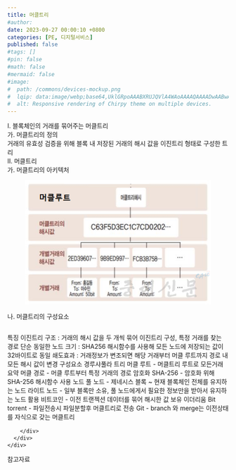 ```yaml
---
title: 머클트리
#author: 
date: 2023-09-27 00:00:10 +0800
categories: [PE, 디지털서비스]
published: false
#tags: []
#pin: false
#math: false
#mermaid: false
#image:
#  path: /commons/devices-mockup.png
#  lqip: data:image/webp;base64,UklGRpoAAABXRUJQVlA4WAoAAAAQAAAADwAABwAAQUxQSDIAAAARL0AmbZurmr57yyIiqE8oiG0bejIYEQTgqiDA9vqnsUSI6H+oAERp2HZ65qP/VIAWAFZQOCBCAAAA8AEAnQEqEAAIAAVAfCWkAALp8sF8rgRgAP7o9FDvMCkMde9PK7euH5M1m6VWoDXf2FkP3BqV0ZYbO6NA/VFIAAAA
#  alt: Responsive rendering of Chirpy theme on multiple devices.
---
```


<div class="post-wrap">
  <div class="para">
    <div class="para-title">
      I. 블록체인의 거래를 묶어주는 머클트리
    </div>
    <div class="para-cntnt">
      <div class="para">
        <div class="para-title">
          가. 머클트리의 정의
        </div>
        <div class="para-cntnt">
            거래의 유효성 검증을 위해 블록 내 저장된 거래의 해시 값을 이진트리 형태로 구성한 트리
        </div>
      </div>
    </div>
  </div>
  
  <div class="para">
    <div class="para-title">
      II. 머클트리
    </div>
    <div class="para-cntnt">
      <div class="para">
        <div class="para-title">
          가. 머클트리의 아키텍처
        </div>
        <div class="para-cntnt">
          <figure class="post-figure">
            <img src="/assets/img/posts/머클트리.png" alt="머클트리">
<!--            <figcaption>Source: Unveiling the Metaverse: Exploring Emerging Trends, Multifaceted Perspectives, and Future Challenges</figcaption>-->
          </figure>
        </div>
      </div>
      <div class="para">
        <div class="para-title">
          나. 머클트리의 구성요소
        </div>
        <div class="para-cntnt">
          <table class="post-table">
          </table>
          특징
  이진트리 구조 : 거래의 해시 값을 두 개씩 묶어 이진트리 구성, 특정 거래를 찾는 경로 단순
  동일한 노드 크기 : SHA256 해시함수를 사용해 모든 노드에 저장되는 값이 32바이트로 동일
  쇄도효과 : 거래정보가 변조되면 해당 거래부터 머클 루트까지 경로 내 모든 해시 값이 변경
구성요소 경루샤풀라
  트리
    머클 루트 - 머클트리 루트로 모든거래 요약
    머클 경로 - 머클 루트부터 특정 거래의 경로
  암호화
    SHA-256 - 암호화 위해 SHA-256 해시함수 사용
  노드
    풀 노드 - 제네시스 블록 ~ 현재 블록체인 전체를 유지하는 노드
    라이트 노드 - 일부 블록만 소유, 풀 노드에게서 필요한 정보만을 받아서 유지하는 노드
활용
  비트코인 - 이전 트랜젝션 데이터를 묶어 해시한 값 보유
  이더리움
  Bit torrent - 파일전송시 파일분할후 머클트리로 전송
  Git - branch 와 merge는 이전상태를 자식으로 갖는 머클트리

        </div>
      </div>
    </div>
  </div>

  <div class="refr-wrap">
    <div class="refr-title">
        참고자료
    </div>
    <ol class="refr-list">
    <!--    <li>(나현식, 최대선) <a target="_blank" href="https://scienceon.kisti.re.kr/commons/util/originalView.do?cn=JAKO202225948430499&oCn=JAKO202225948430499&dbt=JAKO&journal=NJOU00291864">메타버스 보안 위협 요소 및 대응 방안 검토</a></li>-->
    <!--    <li>(M. Uddin, S. Manickam, H. Ullah, M. Obaidat and A. Dandoush) <a target="_blank" href="https://ieeexplore.ieee.org/abstract/document/10138386">Unveiling the Metaverse: Exploring Emerging Trends, Multifaceted Perspectives, and Future Challenges</a></li>-->
    </ol>
  </div>
</div>

